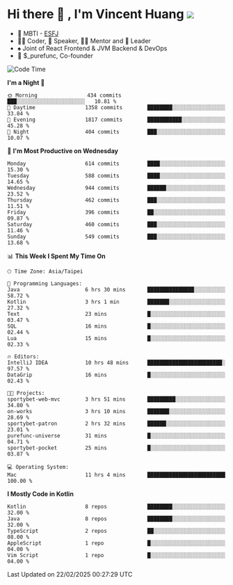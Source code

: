 # Hi there 👋 , I'm Vincent Huang ![](https://komarev.com/ghpvc/?username=Jian-Min-Huang)
- 👀 MBTI - [ESFJ](https://www.16personalities.com/esfj-personality)
- 👨‍💻 Coder, 🎤 Speaker, 👨‍🏫 Mentor and 🚀 Leader
- ♠️ Joint of React Frontend & JVM Backend & DevOps
- 💼 $_purefunc, Co-founder

<!--START_SECTION:waka-->
![Code Time](http://img.shields.io/badge/Code%20Time-4%2C920%20hrs%2036%20mins-blue)

**I'm a Night 🦉** 

```text
🌞 Morning                434 commits         ███░░░░░░░░░░░░░░░░░░░░░░   10.81 % 
🌆 Daytime                1358 commits        ████████░░░░░░░░░░░░░░░░░   33.84 % 
🌃 Evening                1817 commits        ███████████░░░░░░░░░░░░░░   45.28 % 
🌙 Night                  404 commits         ███░░░░░░░░░░░░░░░░░░░░░░   10.07 % 
```
📅 **I'm Most Productive on Wednesday** 

```text
Monday                   614 commits         ████░░░░░░░░░░░░░░░░░░░░░   15.30 % 
Tuesday                  588 commits         ████░░░░░░░░░░░░░░░░░░░░░   14.65 % 
Wednesday                944 commits         ██████░░░░░░░░░░░░░░░░░░░   23.52 % 
Thursday                 462 commits         ███░░░░░░░░░░░░░░░░░░░░░░   11.51 % 
Friday                   396 commits         ██░░░░░░░░░░░░░░░░░░░░░░░   09.87 % 
Saturday                 460 commits         ███░░░░░░░░░░░░░░░░░░░░░░   11.46 % 
Sunday                   549 commits         ███░░░░░░░░░░░░░░░░░░░░░░   13.68 % 
```


📊 **This Week I Spent My Time On** 

```text
🕑︎ Time Zone: Asia/Taipei

💬 Programming Languages: 
Java                     6 hrs 30 mins       ███████████████░░░░░░░░░░   58.72 % 
Kotlin                   3 hrs 1 min         ███████░░░░░░░░░░░░░░░░░░   27.32 % 
Text                     23 mins             █░░░░░░░░░░░░░░░░░░░░░░░░   03.47 % 
SQL                      16 mins             █░░░░░░░░░░░░░░░░░░░░░░░░   02.44 % 
Lua                      15 mins             █░░░░░░░░░░░░░░░░░░░░░░░░   02.33 % 

🔥 Editors: 
IntelliJ IDEA            10 hrs 48 mins      ████████████████████████░   97.57 % 
DataGrip                 16 mins             █░░░░░░░░░░░░░░░░░░░░░░░░   02.43 % 

🐱‍💻 Projects: 
sportybet-web-mvc        3 hrs 51 mins       █████████░░░░░░░░░░░░░░░░   34.80 % 
on-works                 3 hrs 10 mins       ███████░░░░░░░░░░░░░░░░░░   28.69 % 
sportybet-patron         2 hrs 32 mins       ██████░░░░░░░░░░░░░░░░░░░   23.01 % 
purefunc-universe        31 mins             █░░░░░░░░░░░░░░░░░░░░░░░░   04.71 % 
sportybet-pocket         25 mins             █░░░░░░░░░░░░░░░░░░░░░░░░   03.87 % 

💻 Operating System: 
Mac                      11 hrs 4 mins       █████████████████████████   100.00 % 
```

**I Mostly Code in Kotlin** 

```text
Kotlin                   8 repos             ████████░░░░░░░░░░░░░░░░░   32.00 % 
Java                     8 repos             ████████░░░░░░░░░░░░░░░░░   32.00 % 
TypeScript               2 repos             ██░░░░░░░░░░░░░░░░░░░░░░░   08.00 % 
AppleScript              1 repo              █░░░░░░░░░░░░░░░░░░░░░░░░   04.00 % 
Vim Script               1 repo              █░░░░░░░░░░░░░░░░░░░░░░░░   04.00 % 
```




 Last Updated on 22/02/2025 00:27:29 UTC
<!--END_SECTION:waka-->
